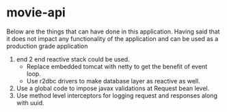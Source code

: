 # movie-api


Below are the things that can have done in this application. Having said that it does not impact any functionality of the application and can be used as a production grade application
1. end 2 end reactive stack could be used. 
    * Replace embedded tomcat with netty to get the benefit of event loop.
    * Use r2dbc drivers to make database layer as reactive as well.
2. Use a global code to impose javax validations at Request bean level.
3. Use method level interceptors for logging request and responses along with uuid. 

